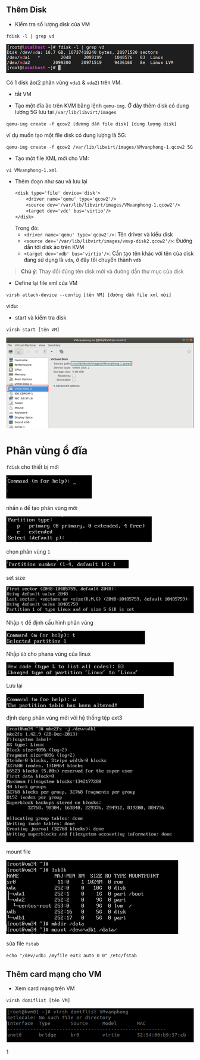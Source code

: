 
## Thêm Disk
* Kiểm tra số lượng disk của VM

`fdisk -l | grep vd`

![huydv](../image/Screenshot_130.png)

Có 1 disk ảo(2 phân vùng `vda1` & `vda2`) trên VM.

* tắt VM

* Tạo một đĩa ảo trên KVM bằng lệnh `qemu-img`. Ở đây thêm disk có dung lượng 5G lưu tại `/var/lib/libvirt/images`

`qemu-img create -f qcow2 [đường dẫn file disk] [dung lượng disk]`

ví dụ muốn tạo một file disk có dung lượng là 5G:

`qemu-img create -f qcow2 /var/lib/libvirt/images/VMvanphong-1.qcow2 5G`
* Tạo một file XML mới cho VM:

`vi VMvanphong-1.xml`

* Thêm đoạn như sau và lưu lại
    ```
    <disk type='file' device='disk'>
        <driver name='qemu' type='qcow2'/>
        <source dev='/var/lib/libvirt/images/VMvanphong-1.qcow2'/>
        <target dev='vdc' bus='virtio'/>
    </disk>
    ```
    Trong đó:
    * `<driver name='qemu' type='qcow2'/>`: Tên driver và kiểu disk
    * `<source dev='/var/lib/libvirt/images/vmvp-disk2.qcow2'/>`: Đường dẫn tới disk ảo trên KVM
    * `<target dev='vdb' bus='virtio'/>`: Cần tạo tên khác với tên của disk đang sử dụng là `vda`, ở đây tôi chuyển thành `vdb`
>**Chú ý**: Thay đổi đúng tên disk mới và đường dẫn thư mục của disk

* Define lại file xml của VM

`virsh attach-device --config [tên VM] [đường dẫn file xml mới]`

vidu:

* start và kiểm tra disk   

`virsh start [tên VM]`

![](../image/screenshot.png)

# Phân vùng ổ đĩa 

`fdisk` cho thiết bị mới

![](../image/screenshot_1.png)

nhấn `n` để tạo phân vùng mới

![](../image/screenshot_2.png)

chọn phân vùng `1`

![](../image/screenshot_3.png)

set size

![](../image/screenshot_4.png)

Nhập `t` để định cấu hình phân vùng

![](../image/screenshot_5.png)

Nhập `83` cho phana vùng của linux

![](../image/screenshot_6.png)

Lưu lại

![](../image/screenshot_7.png)


định dạng phân vùng mới với hệ thống tệp ext3 

![](../image/screenshot_8.png)

mount file

![](../image/screenshot_9.png)

sửa file `fstab`

`echo "/dev/vdb1 /myfile ext3 auto 0 0" /etc/fstab`

## Thêm card mạng cho VM

* Xem card mạng trên VM

`virsh domiflist [tên VM]`

![](../image/screenshot_10.png)

1